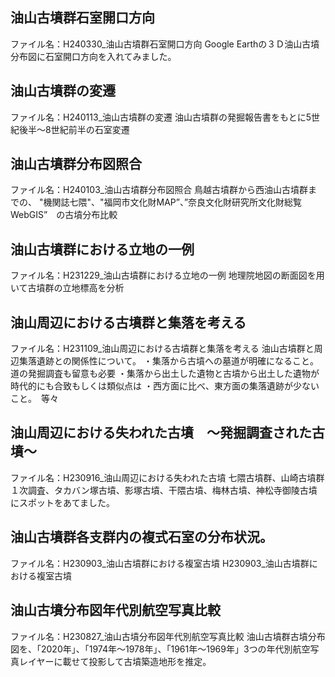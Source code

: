 ## 油山古墳群石室開口方向
ファイル名：H240330_油山古墳群石室開口方向
Google Earthの３Ｄ油山古墳分布図に石室開口方向を入れてみました。


## 油山古墳群の変遷
ファイル名：H240113_油山古墳群の変遷
油山古墳群の発掘報告書をもとに5世紀後半～8世紀前半の石室変遷


## 油山古墳群分布図照合
ファイル名：H240103_油山古墳群分布図照合
鳥越古墳群から西油山古墳群までの、
"機関誌七隈"、"福岡市文化財MAP”、”奈良文化財研究所文化財総覧WebGIS”　の古墳分布比較 


## 油山古墳群における立地の一例
ファイル名：H231229_油山古墳群における立地の一例
地理院地図の断面図を用いて古墳群の立地標高を分析


## 油山周辺における古墳群と集落を考える
ファイル名：H231109_油山周辺における古墳群と集落を考える
油山古墳群と周辺集落遺跡との関係性について。
・集落から古墳への墓道が明確になること。 道の発掘調査も留意も必要
・集落から出土した遺物と古墳から出土した遺物が時代的にも合致もしくは類似点は
・西方面に比べ、東方面の集落遺跡が少ないこと。　等々


## 油山周辺における失われた古墳　～発掘調査された古墳～　
ファイル名：H230916_油山周辺における失われた古墳
七隈古墳群、山崎古墳群１次調査、タカバン塚古墳、影塚古墳、干隈古墳、梅林古墳、神松寺御陵古墳にスポットをあてました。


## 油山古墳群各支群内の複式石室の分布状況。
ファイル名：H230903_油山古墳群における複室古墳
H230903_油山古墳群における複室古墳


## 油山古墳分布図年代別航空写真比較
ファイル名：H230827_油山古墳分布図年代別航空写真比較
油山古墳群古墳分布図を、「2020年」、「1974年～1978年」、「1961年～1969年」3つの年代別航空写真レイヤーに載せて投影して古墳築造地形を推定。

